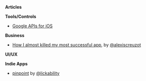**Articles**

**Tools/Controls**

* [Google APIs for iOS](https://developers.google.com/ios/cocoapods)

**Business**

* [How I almost killed my most successful app](https://medium.com/@kirualex/how-i-almost-killed-my-most-successful-app-9dbbd5a2144c), by [@alexiscreuzot](https://twitter.com/alexiscreuzot)

**UI/UX**

**Indie Apps**

* [pinpoint](http://lickability.com/pinpoint/) by [@lickability](https://twitter.com/lickability)
